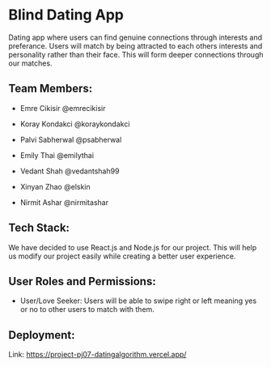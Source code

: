 # Blind Dating App
Dating app where users can find genuine connections through interests and preferance. Users will match by being attracted to each others interests and personality rather than their face. This will form deeper connections through our matches.

## Team Members:
- Emre Cikisir @emrecikisir

- Koray Kondakci @koraykondakci

- Palvi Sabherwal @psabherwal

- Emily Thai @emilythai

- Vedant Shah @vedantshah99

- Xinyan Zhao @elskin

- Nirmit Ashar @nirmitashar

## Tech Stack:
We have decided to use React.js and Node.js for our project. This will help us modify our project easily while creating a better user experience.

## User Roles and Permissions:
- User/Love Seeker: Users will be able to swipe right or left meaning yes or no to other users to match with them.

## Deployment:
Link: https://project-pj07-datingalgorithm.vercel.app/

